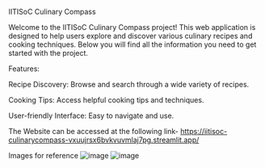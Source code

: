 IITISoC Culinary Compass

Welcome to the IITISoC Culinary Compass project! This web application is designed to help users explore and discover various culinary recipes and cooking techniques. Below you will find all the information you need to get started with the project.

Features:

Recipe Discovery: Browse and search through a wide variety of recipes.

Cooking Tips: Access helpful cooking tips and techniques.

User-friendly Interface: Easy to navigate and use.


The Website can be accessed at the following link- https://iitisoc-culinarycompass-vxuujrsx6bvkvuvmlaj7pg.streamlit.app/ 

Images for reference
![image](https://github.com/user-attachments/assets/2af2c368-a5f5-4b7c-924a-908950c4fd5e)
![image](https://github.com/user-attachments/assets/94cc35e1-6206-41bb-bebd-be4c0efa5da2)


